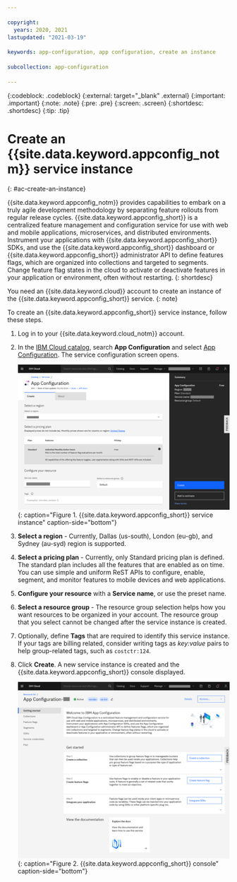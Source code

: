 ```yaml
---

copyright:
  years: 2020, 2021
lastupdated: "2021-03-19"

keywords: app-configuration, app configuration, create an instance

subcollection: app-configuration

---
```


{:codeblock: .codeblock}
{:external: target="_blank" .external}
{:important: .important}
{:note: .note}
{:pre: .pre}
{:screen: .screen}
{:shortdesc: .shortdesc}
{:tip: .tip}

# Create an {{site.data.keyword.appconfig_notm}} service instance
{: #ac-create-an-instance}

{{site.data.keyword.appconfig_notm}} provides capabilities to embark on a truly agile development methodology by separating feature rollouts from regular release cycles. {{site.data.keyword.appconfig_short}} is a centralized feature management and configuration service for use with web and mobile applications, microservices, and distributed environments. Instrument your applications with {{site.data.keyword.appconfig_short}} SDKs, and use the {{site.data.keyword.appconfig_short}} dashboard or {{site.data.keyword.appconfig_short}} administrator API to define features flags, which are organized into collections and targeted to segments. Change feature flag states in the cloud to activate or deactivate features in your application or environment, often without restarting.
{: shortdesc}

You need an {{site.data.keyword.cloud}} account to create an instance of the {{site.data.keyword.appconfig_short}} service.
{: note}

To create an {{site.data.keyword.appconfig_short}} service instance, follow these steps.

1. Log in to your {{site.data.keyword.cloud_notm}} account.
1. In the [IBM Cloud catalog](https://cloud.ibm.com/catalog#services), search **App Configuration** and select [App Configuration](https://cloud.ibm.com/catalog/services/apprapp). The service configuration screen opens.

   ![Create an {{site.data.keyword.appconfig_short}} service instance](images/ac-create-instance.png "Creating an {{site.data.keyword.appconfig_short}} service instance"){: caption="Figure 1. {{site.data.keyword.appconfig_short}} service instance" caption-side="bottom"}

1. **Select a region** - Currently, Dallas (us-south), London (eu-gb), and Sydney (au-syd) region is supported.
1. **Select a pricing plan** - Currently, only Standard pricing plan is defined. The standard plan includes all the features that are enabled as on time. You can use simple and uniform ReST APIs to configure, enable, segment, and monitor features to mobile devices and web applications.
1. **Configure your resource** with a **Service name**, or use the preset name.
1. **Select a resource group** - The resource group selection helps how you want resources to be organized in your account. The resource group that you select cannot be changed after the service instance is created.
1. Optionally, define **Tags** that are required to identify this service instance. If your tags are billing related, consider writing tags as *key:value* pairs to help group-related tags, such as `costctr:124`.
1. Click **Create**. A new service instance is created and the {{site.data.keyword.appconfig_short}} console displayed.

   ![{{site.data.keyword.appconfig_short}} console](images/ac-console.png "{{site.data.keyword.appconfig_short}} console"){: caption="Figure 2. {{site.data.keyword.appconfig_short}} console" caption-side="bottom"}
